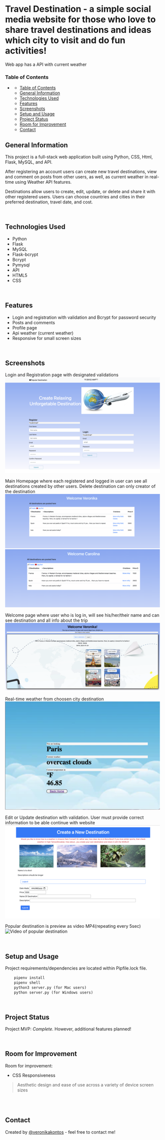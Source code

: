 # Travel Destination - a simple social media website for those who love to share travel destinations and ideas which city to visit and do fun activities!

Web app has a API with current weather 
<!-- > Live demo [_here_](https://www.example.com). -->
### Table of Contents
- 
  - [Table of Contents](#table-of-contents)
  - [General Information](#general-information)
  - [Technologies Used](#technologies-used)
  - [Features](#features)
  - [Screenshots](#screenshots)
  - [Setup and Usage](#setup-and-usage)
  - [Project Status](#project-status)
  - [Room for Improvement](#room-for-improvement)
  - [Contact](#contact)

## General Information
This project is a full-stack web application built using Python, CSS, Html, Flask, MySQL, and API. 

After registering an account users can create new travel destinations, view and comment on posts from other users, as well, as current weather in real-time using Weather API features.

Destinations allow users to create, edit, update, or delete and share it with other registered users. Users can choose countries and cities in their preferred destination, travel date, and cost.

<br>


## Technologies Used

- Python
- Flask
- MySQL 
- Flask-bcrypt 
- Bcrypt
- Pymysql 
- API
- HTML5
- CSS

<br>


## Features
- Login and registration with validation and Bcrypt for password security
- Posts and comments
- Profile page
- Api weather (current weather)
- Responsive for small screen sizes

<br>


## Screenshots
Login and Registration page with designated validations 
![Login and Registration](/screenshots/logreg.png)

Main Homepage where each registered and logged in user can see all destinations created by other users. Delete destination can only creator of the destination 
![All Destinations](/screenshots/alldest.png)
![All Destinations](/screenshots/deletedest.png)

Welcome page where user who is log in, will see his/her/their name and can see destination and all info about the trip
![All Destinations](/screenshots/welcomedest.png)

Real-time weather from choosen city destination
![API](/screenshots/apiweather.png)

Edit or Update destination with validation. User must provide correct information to be able continue with website
![Edit/Update Profile](/screenshots/createdest.png)

Popular destination is preview as video MP4(repeating every 5sec)
![Video of popular destination](/screenshots/video.png)

<br>


## Setup and Usage
Project requirements/dependencies are located within Pipfile.lock file. 

        pipenv install 
        pipenv shell
        python3 server.py (for Mac users)
        python server.py (for Windows users)

<br>

## Project Status
Project MVP: _Complete_. However, additional features planned!

<br>

## Room for Improvement

Room for improvement:
- CSS Responsiveness
> Aesthetic design and ease of use across a variety of device screen sizes


<br>

<br>

## Contact
Created by [@veronikakontos](https://www.linkedin.com/in/veronika-kontogiannopoulos/) - feel free to contact me!
